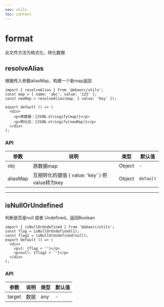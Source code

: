 ```yaml
---
nav: utils
toc: content
---
```


# format

此文件方法为格式化，转化数据

## resolveAlias

根据传入参数aliasMap，构建一个新map返回

<!-- ## 代码演示 -->

```tsx
import { resolveAlias } from '@ebaorc/utils';
const map = { name: 'abc', value: '123' };
const newMap = resolveAlias(map, { value: 'key' });

export default () => (
  <div>
    <p>原数据：{JSON.stringify(map)}</p>
    <p>转化后：{JSON.stringify(newMap)}</p>
  </div>
);
```

### API

| 参数     | 说明                                           | 类型   | 默认值    |
| -------- | ---------------------------------------------- | ------ | --------- |
| obj      | 原数据map                                      | Object | -         |
| aliasMap | 互相转化的键值 { value: 'key' } 把value转为key | Object | `default` |

<hr />

## isNullOrUndefined

判断是否是null 或者 Undefined。返回Boolean

<!-- ## 代码演示 -->

```tsx
import { isNullOrUndefined } from '@ebaorc/utils';
const flag = isNullOrUndefined(1);
const flag2 = isNullOrUndefined(null);
export default () => (
  <div>
    <p>1: {flag + ''}</p>
    <p>null: {flag2 + ''}</p>
  </div>
);
```

### API

| 参数   | 说明 | 类型 | 默认值 |
| ------ | ---- | ---- | ------ |
| target | 数据 | any  | -      |
